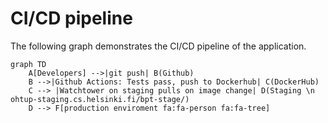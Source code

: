 # CI/CD pipeline

<!--
See the official documentation for syntax
https://mermaid.js.org
-->

The following graph demonstrates the CI/CD pipeline of the application.

```mermaid
graph TD
    A[Developers] -->|git push| B(Github)
    B -->|Github Actions: Tests pass, push to Dockerhub| C(DockerHub)
    C --> |Watchtower on staging pulls on image change| D(Staging \n ohtup-staging.cs.helsinki.fi/bpt-stage/)
    D --> F[production enviroment fa:fa-person fa:fa-tree]
```

